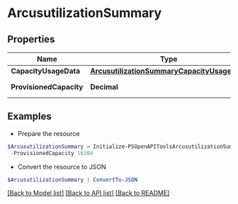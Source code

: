 # ArcusutilizationSummary
## Properties

Name | Type | Description | Notes
------------ | ------------- | ------------- | -------------
**CapacityUsageData** | [**ArcusutilizationSummaryCapacityUsageData**](ArcusutilizationSummaryCapacityUsageData.md) |  | [optional] 
**ProvisionedCapacity** | **Decimal** | Provisioned capacity | [optional] 

## Examples

- Prepare the resource
```powershell
$ArcusutilizationSummary = Initialize-PSOpenAPIToolsArcusutilizationSummary  -CapacityUsageData null `
 -ProvisionedCapacity 16384
```

- Convert the resource to JSON
```powershell
$ArcusutilizationSummary | ConvertTo-JSON
```

[[Back to Model list]](../README.md#documentation-for-models) [[Back to API list]](../README.md#documentation-for-api-endpoints) [[Back to README]](../README.md)

